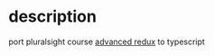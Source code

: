 # description

port pluralsight course [advanced redux](https://github.com/danielstern/advanced-redux/) to typescript

